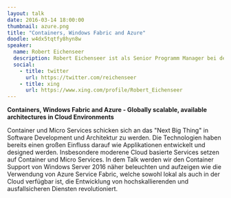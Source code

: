 ```yaml
---
layout: talk
date: 2016-03-14 18:00:00
thumbnail: azure.png
title: "Containers, Windows Fabric and Azure"
doodle: w4dx5tqtfy8hyn8w
speaker:
  name: Robert Eichenseer
  description: Robert Eichenseer ist als Senior Programm Manager bei der Microsoft Corp. für Windows Azure tätig. Er unterstützt hierbei Kunden und Partner bei der Entwicklung und Konzeption von hochskalierenden und fehlertoleranten Cloud Systemen. Aufgrund seiner Arbeit in internationalen Projekten kann er Anforderungen heutiger Softwareentwicklungen erfolgreich umsetzen und steuern.
  social:
    - title: twitter
      url: https://twitter.com/reichenseer
    - title: xing
      url: https://www.xing.com/profile/Robert_Eichenseer
---
```

**Containers, Windows Fabric and Azure - Globally scalable, available architectures in Cloud Environments**

Container und Micro Services schicken sich an das "Next Big Thing" in Software Development und Architektur zu werden. Die Technologien haben bereits einen großen Einfluss darauf wie Applikationen entwickelt und designed werden. Insbesondere moderene Cloud basierte Services setzen auf Container und Micro Services. In dem Talk werden wir den Container Support von Windows Server 2016 näher beleuchten und aufzeigen wie die Verwendung von Azure Service Fabric, welche sowohl lokal als auch in der Cloud verfügbar ist, die Entwicklung von hochskallierenden und ausfallsicheren Diensten revolutioniert.

